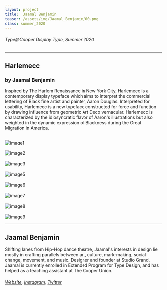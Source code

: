 ```yaml
---
layout: project
title:  Jaamal Benjamin
teaser: /assets/img/Jaamal_Benjamin/00.png
class: summer_2020
---
```

###### Type@Cooper Display Type, Summer 2020 ######
---
## Harlemecc ##
### by Jaamal Benjamin ###
Inspired by The Harlem Renaissance in New York City, Harlemecc is a contemporary display typeface which aims to interpret the commercial lettering of Black fine artist and painter, Aaron Douglas. Interpreted for usability, Harlemecc is a new typeface constructed for force and function by drawing influence from geometric Art Deco vernacular. Harlemecc is characterized by the idiosyncratic flavor of Aaron's illustrations but also weighted in the dynamic expression of Blackness during the Great Migration in America.
<br><br>

![image1](/assets/img/Jaamal_Benjamin/01.png)
<br><br>
![image2](/assets/img/Jaamal_Benjamin/02.png)
<br><br>
![image3](/assets/img/Jaamal_Benjamin/03.png)
<br><br>
![image5](/assets/img/Jaamal_Benjamin/04.png)
<br><br>
![image6](/assets/img/Jaamal_Benjamin/05.png)
<br><br>
![image7](/assets/img/Jaamal_Benjamin/06.png)
<br><br>
![image8](/assets/img/Jaamal_Benjamin/07.png)
<br><br>
![image9](/assets/img/Jaamal_Benjamin/08.png)

---
## Jaamal Benjamin ##
Shifting lanes from Hip-Hop dance theatre, Jaamal's interests in design lie mostly in crafting parallels between art, culture, mark-making, social change, movement, and music. Designer and founder at Studio Grand. Jaamal is currently enrolled in Extended Program for Type Design, and has helped as a teaching assistant at The Cooper Union.
<br>
###### [Website](https://studiogrand.design/), [Instagram](https://www.instagram.com/grand__type/), [Twitter](https://twitter.com/studio__grand) ######

